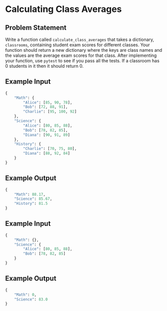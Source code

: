 # Calculating Class Averages

## Problem Statement
Write a function called `calculate_class_averages` that takes a dictionary, `classrooms`, containing student exam scores for different classes. Your function should return a new dictionary where the keys are class names and the values are the average exam scores for that class. After implementing your function, use `pytest` to see if you pass all the tests. If a classroom has 0 students in it then it should return 0.

## Example Input
```python
{
    "Math": {
        "Alice": [85, 90, 78],
        "Bob": [72, 88, 91],
        "Charlie": [95, 100, 92]
    },
    "Science": {
        "Alice": [80, 85, 88],
        "Bob": [78, 82, 85],
        "Diana": [90, 91, 89]
    },
    "History": {
        "Charlie": [70, 75, 80],
        "Diana": [88, 92, 84]
    }
}
```

## Example Output
```python
{
    "Math": 88.17,
    "Science": 85.67,
    "History": 81.5
}
```
## Example Input
```python
{
    "Math": {},
    "Science": {
        "Alice": [80, 85, 88],
        "Bob": [78, 82, 85]
    }
}
```
## Example Output
```python
{
    "Math": 0,
    "Science": 83.0
}
```
